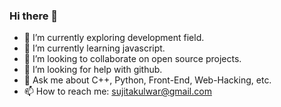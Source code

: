 ### Hi there 👋

<!--
**SujitAkulwar/SujitAkulwar** is a ✨ _special_ ✨ repository because its `README.md` (this file) appears on your GitHub profile.

Here are some ideas to get you started:
-->

- 🔭 I’m currently exploring development field.
- 🌱 I’m currently learning javascript.
- 👯 I’m looking to collaborate on open source projects.
- 🤔 I’m looking for help with github.
- 💬 Ask me about C++, Python, Front-End, Web-Hacking, etc.
- 📫 How to reach me: sujitakulwar@gmail.com
